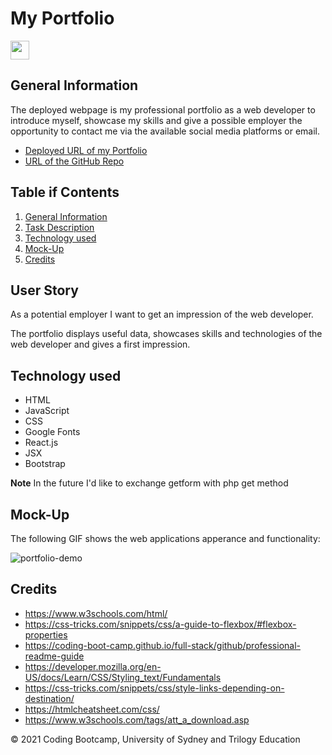 # My Portfolio
<img src="https://raw.githubusercontent.com/MartinHeinz/MartinHeinz/master/wave.gif" width="30px"/>

## General Information

The deployed webpage is my professional portfolio as a web developer to introduce myself, showcase my skills and give a possible employer the opportunity to contact me via the available social media platforms or email.

* [Deployed URL of my Portfolio]()
* [URL of the GitHub Repo]()

## Table if Contents
1. [General Information](#general-informaion)
2. [Task Description](#task-description)
4. [Technology used](#technology-used)
5. [Mock-Up](#mock-up)
6. [Credits](#credits)


## User Story

As a potential employer I want to get an impression of the web developer.

The portfolio displays useful data, showcases skills and technologies of the web developer and gives a first impression.


## Technology used

* HTML
* JavaScript
* CSS
* Google Fonts
* React.js
* JSX
* Bootstrap

**Note** In the future I'd like to exchange getform with php get method


## Mock-Up

The following GIF shows the web applications apperance and functionality:

![portfolio-demo]()

## Credits

* https://www.w3schools.com/html/
* https://css-tricks.com/snippets/css/a-guide-to-flexbox/#flexbox-properties
* https://coding-boot-camp.github.io/full-stack/github/professional-readme-guide
* https://developer.mozilla.org/en-US/docs/Learn/CSS/Styling_text/Fundamentals
* https://css-tricks.com/snippets/css/style-links-depending-on-destination/
* https://htmlcheatsheet.com/css/
* https://www.w3schools.com/tags/att_a_download.asp

© 2021 Coding Bootcamp, University of Sydney and Trilogy Education
